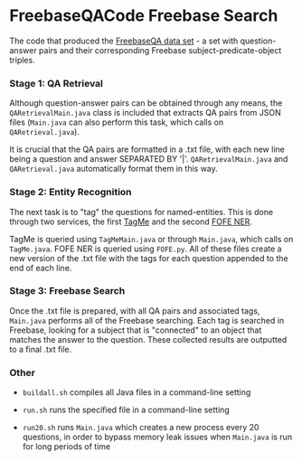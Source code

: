 # FreebaseQACode Freebase Search

The code that produced the [FreebaseQA data set](https://github.com/infinitecold/FreebaseQA/) - a set with question-answer pairs and their corresponding Freebase subject-predicate-object triples.

### Stage 1: QA Retrieval

Although question-answer pairs can be obtained through any means, the `QARetrievalMain.java` class is included that extracts QA pairs from JSON files (`Main.java` can also perform this task, which calls on `QARetrieval.java`).

It is crucial that the QA pairs are formatted in a .txt file, with each new line being a question and answer SEPARATED BY '|'. `QARetrievalMain.java` and `QARetrieval.java` automatically format them in this way.

### Stage 2: Entity Recognition

The next task is to "tag" the questions for named-entities. This is done through two services, the first [TagMe](https://tagme.d4science.org/tagme/) and the second [FOFE NER](http://www.eecs.yorku.ca/~nana/ner-home.html).

TagMe is queried using `TagMeMain.java` or through `Main.java`, which calls on `TagMe.java`. FOFE NER is queried using `FOFE.py`. All of these files create a new version of the .txt file with the tags for each question appended to the end of each line.

### Stage 3: Freebase Search

Once the .txt file is prepared, with all QA pairs and associated tags, `Main.java` performs all of the Freebase searching. Each tag is searched in Freebase, looking for a subject that is "connected" to an object that matches the answer to the question. These collected results are outputted to a final .txt file.

### Other

* `buildall.sh` compiles all Java files in a command-line setting

* `run.sh` runs the specified file in a command-line setting

* `run20.sh` runs `Main.java` which creates a new process every 20 questions, in order to bypass memory leak issues when `Main.java` is run for long periods of time